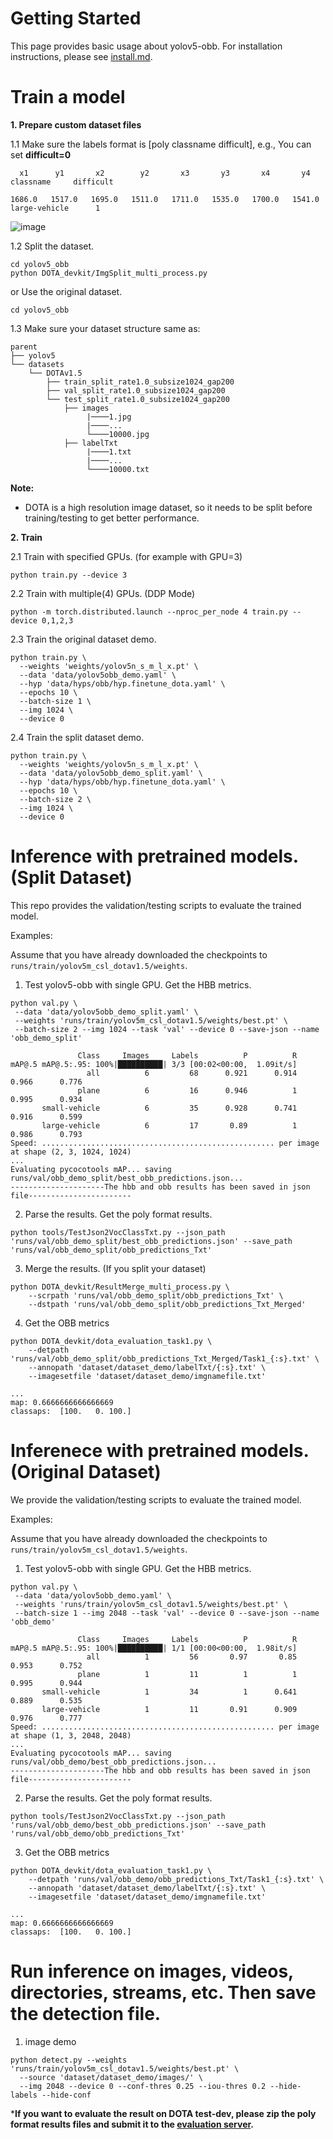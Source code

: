 # Getting Started

This page provides basic usage about yolov5-obb. For installation instructions, please see [install.md](./install.md).

# Train a model

**1. Prepare custom dataset files**

1.1 Make sure the labels format is [poly classname difficult], e.g., You can set **difficult=0**
```
  x1      y1       x2        y2       x3       y3       x4       y4       classname     difficult

1686.0   1517.0   1695.0   1511.0   1711.0   1535.0   1700.0   1541.0   large-vehicle      1
```
![image](https://user-images.githubusercontent.com/72599120/159213229-b7c2fc5c-b140-4f10-9af8-2cbc405b0cd3.png)


1.2 Split the dataset. 
```shell
cd yolov5_obb
python DOTA_devkit/ImgSplit_multi_process.py
```
or Use the original dataset. 
```shell
cd yolov5_obb
```

1.3 Make sure your dataset structure same as:
```
parent
├── yolov5
└── datasets
    └── DOTAv1.5
        ├── train_split_rate1.0_subsize1024_gap200
        ├── val_split_rate1.0_subsize1024_gap200
        └── test_split_rate1.0_subsize1024_gap200
            ├── images
                 |────1.jpg
                 |────...
                 └────10000.jpg
            ├── labelTxt
                 |────1.txt
                 |────...
                 └────10000.txt

```

**Note:**
* DOTA is a high resolution image dataset, so it needs to be split before training/testing to get better performance.

**2. Train**

2.1 Train with specified GPUs. (for example with GPU=3)

```shell
python train.py --device 3
```

2.2 Train with multiple(4) GPUs. (DDP Mode)

```shell
python -m torch.distributed.launch --nproc_per_node 4 train.py --device 0,1,2,3
```

2.3 Train the original dataset demo.
```shell
python train.py \
  --weights 'weights/yolov5n_s_m_l_x.pt' \
  --data 'data/yolov5obb_demo.yaml' \
  --hyp 'data/hyps/obb/hyp.finetune_dota.yaml' \
  --epochs 10 \
  --batch-size 1 \
  --img 1024 \
  --device 0
```

2.4 Train the split dataset demo.
```shell
python train.py \
  --weights 'weights/yolov5n_s_m_l_x.pt' \
  --data 'data/yolov5obb_demo_split.yaml' \
  --hyp 'data/hyps/obb/hyp.finetune_dota.yaml' \
  --epochs 10 \
  --batch-size 2 \
  --img 1024 \
  --device 0
```

# Inference with pretrained models. (Split Dataset)
This repo provides the validation/testing scripts to evaluate the trained model.

Examples:

Assume that you have already downloaded the checkpoints to `runs/train/yolov5m_csl_dotav1.5/weights`.

1. Test yolov5-obb with single GPU. Get the HBB metrics.

```shell
python val.py \
 --data 'data/yolov5obb_demo_split.yaml' \
 --weights 'runs/train/yolov5m_csl_dotav1.5/weights/best.pt' \
 --batch-size 2 --img 1024 --task 'val' --device 0 --save-json --name 'obb_demo_split'

               Class     Images     Labels          P          R     mAP@.5 mAP@.5:.95: 100%|██████████| 3/3 [00:02<00:00,  1.09it/s]                                        
                 all          6         68      0.921      0.914      0.966      0.776
               plane          6         16      0.946          1      0.995      0.934
       small-vehicle          6         35      0.928      0.741      0.916      0.599
       large-vehicle          6         17       0.89          1      0.986      0.793
Speed: .................................................... per image at shape (2, 3, 1024, 1024)
...
Evaluating pycocotools mAP... saving runs/val/obb_demo_split/best_obb_predictions.json...
---------------------The hbb and obb results has been saved in json file-----------------------
```

2. Parse the results. Get the poly format results.
```shell 
python tools/TestJson2VocClassTxt.py --json_path 'runs/val/obb_demo_split/best_obb_predictions.json' --save_path 'runs/val/obb_demo_split/obb_predictions_Txt'
``` 

3. Merge the results. (If you split your dataset)
```shell
python DOTA_devkit/ResultMerge_multi_process.py \
    --scrpath 'runs/val/obb_demo_split/obb_predictions_Txt' \
    --dstpath 'runs/val/obb_demo_split/obb_predictions_Txt_Merged'
```

4. Get the OBB metrics
```shell
python DOTA_devkit/dota_evaluation_task1.py \
    --detpath 'runs/val/obb_demo_split/obb_predictions_Txt_Merged/Task1_{:s}.txt' \
    --annopath 'dataset/dataset_demo/labelTxt/{:s}.txt' \
    --imagesetfile 'dataset/dataset_demo/imgnamefile.txt'

...
map: 0.6666666666666669
classaps:  [100.   0. 100.]
```

# Inferenece with pretrained models. (Original Dataset)
We provide the validation/testing scripts to evaluate the trained model.

Examples:

Assume that you have already downloaded the checkpoints to `runs/train/yolov5m_csl_dotav1.5/weights`.

1. Test yolov5-obb with single GPU. Get the HBB metrics.

```shell
python val.py \
 --data 'data/yolov5obb_demo.yaml' \
 --weights 'runs/train/yolov5m_csl_dotav1.5/weights/best.pt' \
 --batch-size 1 --img 2048 --task 'val' --device 0 --save-json --name 'obb_demo'

               Class     Images     Labels          P          R     mAP@.5 mAP@.5:.95: 100%|██████████| 1/1 [00:00<00:00,  1.98it/s]                                        
                 all          1         56       0.97       0.85      0.953      0.752
               plane          1         11          1          1      0.995      0.944
       small-vehicle          1         34          1      0.641      0.889      0.535
       large-vehicle          1         11       0.91      0.909      0.976      0.777
Speed: .................................................... per image at shape (1, 3, 2048, 2048)
...
Evaluating pycocotools mAP... saving runs/val/obb_demo/best_obb_predictions.json...
---------------------The hbb and obb results has been saved in json file-----------------------
```

2. Parse the results. Get the poly format results.
```shell 
python tools/TestJson2VocClassTxt.py --json_path 'runs/val/obb_demo/best_obb_predictions.json' --save_path 'runs/val/obb_demo/obb_predictions_Txt'
``` 

3. Get the OBB metrics
```shell
python DOTA_devkit/dota_evaluation_task1.py \
    --detpath 'runs/val/obb_demo/obb_predictions_Txt/Task1_{:s}.txt' \
    --annopath 'dataset/dataset_demo/labelTxt/{:s}.txt' \
    --imagesetfile 'dataset/dataset_demo/imgnamefile.txt'

...
map: 0.6666666666666669
classaps:  [100.   0. 100.]
```

# Run inference on images, videos, directories, streams, etc. Then save the detection file.
1. image demo
```shell
python detect.py --weights 'runs/train/yolov5m_csl_dotav1.5/weights/best.pt' \
  --source 'dataset/dataset_demo/images/' \
  --img 2048 --device 0 --conf-thres 0.25 --iou-thres 0.2 --hide-labels --hide-conf
```

***If you want to evaluate the result on DOTA test-dev, please zip the poly format results files and submit it to the  [evaluation server](https://captain-whu.github.io/DOTA/index.html).**
